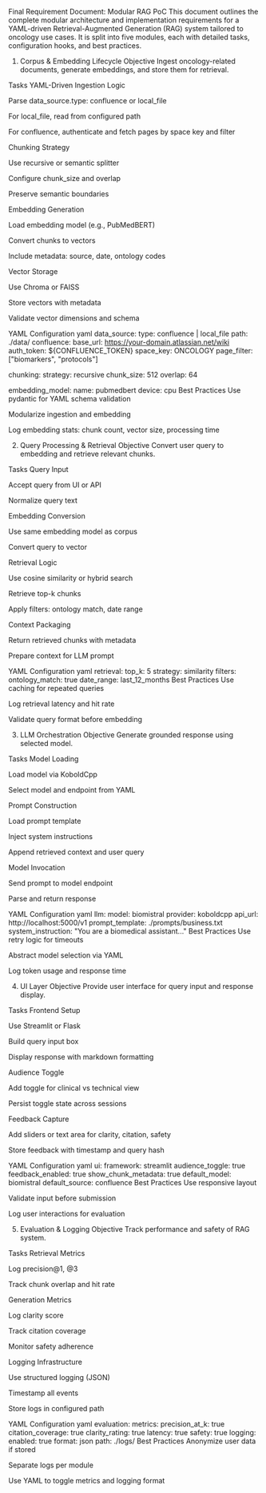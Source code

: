 Final Requirement Document: Modular RAG PoC
This document outlines the complete modular architecture and implementation requirements for a YAML-driven Retrieval-Augmented Generation (RAG) system tailored to oncology use cases. It is split into five modules, each with detailed tasks, configuration hooks, and best practices.

1. Corpus & Embedding Lifecycle
Objective
Ingest oncology-related documents, generate embeddings, and store them for retrieval.

Tasks
YAML-Driven Ingestion Logic

Parse data_source.type: confluence or local_file

For local_file, read from configured path

For confluence, authenticate and fetch pages by space key and filter

Chunking Strategy

Use recursive or semantic splitter

Configure chunk_size and overlap

Preserve semantic boundaries

Embedding Generation

Load embedding model (e.g., PubMedBERT)

Convert chunks to vectors

Include metadata: source, date, ontology codes

Vector Storage

Use Chroma or FAISS

Store vectors with metadata

Validate vector dimensions and schema

YAML Configuration
yaml
data_source:
  type: confluence | local_file
  path: ./data/
  confluence:
    base_url: https://your-domain.atlassian.net/wiki
    auth_token: ${CONFLUENCE_TOKEN}
    space_key: ONCOLOGY
    page_filter: ["biomarkers", "protocols"]

chunking:
  strategy: recursive
  chunk_size: 512
  overlap: 64

embedding_model:
  name: pubmedbert
  device: cpu
Best Practices
Use pydantic for YAML schema validation

Modularize ingestion and embedding

Log embedding stats: chunk count, vector size, processing time

2. Query Processing & Retrieval
Objective
Convert user query to embedding and retrieve relevant chunks.

Tasks
Query Input

Accept query from UI or API

Normalize query text

Embedding Conversion

Use same embedding model as corpus

Convert query to vector

Retrieval Logic

Use cosine similarity or hybrid search

Retrieve top-k chunks

Apply filters: ontology match, date range

Context Packaging

Return retrieved chunks with metadata

Prepare context for LLM prompt

YAML Configuration
yaml
retrieval:
  top_k: 5
  strategy: similarity
  filters:
    ontology_match: true
    date_range: last_12_months
Best Practices
Use caching for repeated queries

Log retrieval latency and hit rate

Validate query format before embedding

3. LLM Orchestration
Objective
Generate grounded response using selected model.

Tasks
Model Loading

Load model via KoboldCpp

Select model and endpoint from YAML

Prompt Construction

Load prompt template

Inject system instructions

Append retrieved context and user query

Model Invocation

Send prompt to model endpoint

Parse and return response

YAML Configuration
yaml
llm:
  model: biomistral
  provider: koboldcpp
  api_url: http://localhost:5000/v1
  prompt_template: ./prompts/business.txt
  system_instruction: "You are a biomedical assistant..."
Best Practices
Use retry logic for timeouts

Abstract model selection via YAML

Log token usage and response time

4. UI Layer
Objective
Provide user interface for query input and response display.

Tasks
Frontend Setup

Use Streamlit or Flask

Build query input box

Display response with markdown formatting

Audience Toggle

Add toggle for clinical vs technical view

Persist toggle state across sessions

Feedback Capture

Add sliders or text area for clarity, citation, safety

Store feedback with timestamp and query hash

YAML Configuration
yaml
ui:
  framework: streamlit
  audience_toggle: true
  feedback_enabled: true
  show_chunk_metadata: true
  default_model: biomistral
  default_source: confluence
Best Practices
Use responsive layout

Validate input before submission

Log user interactions for evaluation

5. Evaluation & Logging
Objective
Track performance and safety of RAG system.

Tasks
Retrieval Metrics

Log precision@1, @3

Track chunk overlap and hit rate

Generation Metrics

Log clarity score

Track citation coverage

Monitor safety adherence

Logging Infrastructure

Use structured logging (JSON)

Timestamp all events

Store logs in configured path

YAML Configuration
yaml
evaluation:
  metrics:
    precision_at_k: true
    citation_coverage: true
    clarity_rating: true
    latency: true
    safety: true
  logging:
    enabled: true
    format: json
    path: ./logs/
Best Practices
Anonymize user data if stored

Separate logs per module

Use YAML to toggle metrics and logging format